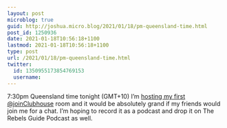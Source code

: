 ```yaml
---
layout: post
microblog: true
guid: http://joshua.micro.blog/2021/01/18/pm-queensland-time.html
post_id: 1250936
date: 2021-01-18T10:56:18+1100
lastmod: 2021-01-18T10:56:18+1100
type: post
url: /2021/01/18/pm-queensland-time.html
twitter:
  id: 1350955173854769153
  username: 
---
```

7:30pm Queensland time tonight (GMT+10) I’m [hosting my first @joinClubhouse](https://www.joinclubhouse.com/event/VPGegngM) room and it would be absolutely grand if my friends would join me for a chat. I’m hoping to record it as a podcast and drop it on The Rebels Guide Podcast as well.
